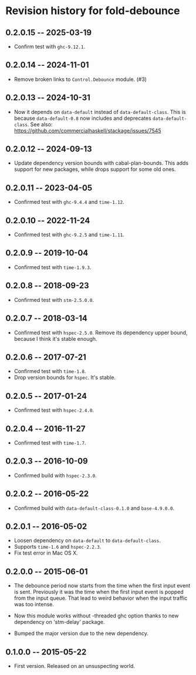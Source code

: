 # Revision history for fold-debounce

## 0.2.0.15  -- 2025-03-19

* Confirm test with `ghc-9.12.1`.

## 0.2.0.14  -- 2024-11-01

* Remove broken links to `Control.Debounce` module. (#3)

## 0.2.0.13  -- 2024-10-31

* Now it depends on `data-default` instead of `data-default-class`.
  This is because `data-default-0.8` now includes and deprecates `data-default-class`.
  See also: https://github.com/commercialhaskell/stackage/issues/7545

## 0.2.0.12  -- 2024-09-13

* Update dependency version bounds with cabal-plan-bounds.
  This adds support for new packages, while drops support for some old ones.

## 0.2.0.11  -- 2023-04-05

* Confirmed test with `ghc-9.4.4` and `time-1.12`.

## 0.2.0.10  -- 2022-11-24

* Confirmed test with `ghc-9.2.5` and `time-1.11`.

## 0.2.0.9  -- 2019-10-04

* Confirmed test with `time-1.9.3`.

## 0.2.0.8  -- 2018-09-23

* Confirmed test with `stm-2.5.0.0`.


## 0.2.0.7  -- 2018-03-14

* Confirmed test with `hspec-2.5.0`.
  Remove its dependency upper bound, because I think it's stable enough.


## 0.2.0.6  -- 2017-07-21

* Confirmed test with `time-1.8`.
* Drop version bounds for `hspec`. It's stable.


## 0.2.0.5  -- 2017-01-24

* Confirmed test with `hspec-2.4.0`.


## 0.2.0.4  -- 2016-11-27

* Confirmed test with `time-1.7`.


## 0.2.0.3  -- 2016-10-09

* Confirmed build with `hspec-2.3.0`.


## 0.2.0.2  -- 2016-05-22

* Confirmed build with `data-default-class-0.1.0` and `base-4.9.0.0`.


## 0.2.0.1  -- 2016-05-02

* Loosen dependency on `data-default` to `data-default-class`.
* Supports `time-1.6` and `hspec-2.2.3`.
* Fix test error in Mac OS X.


## 0.2.0.0  -- 2015-06-01

* The debounce period now starts from the time when the first input
  event is sent. Previously it was the time when the first input event
  is popped from the input queue. That lead to weird behavior when the
  input traffic was too intense.

* Now this module works without -threaded ghc option thanks to new
  dependency on 'stm-delay' package.

* Bumped the major version due to the new dependency.


## 0.1.0.0  -- 2015-05-22

* First version. Released on an unsuspecting world.
